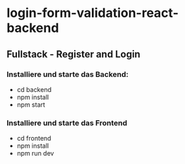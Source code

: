 # login-form-validation-react-backend

## Fullstack - Register and Login

### Installiere und starte das Backend:

- cd backend
- npm install
- npm start

### Installiere und starte das Frontend

- cd frontend
- npm install
- npm run dev
